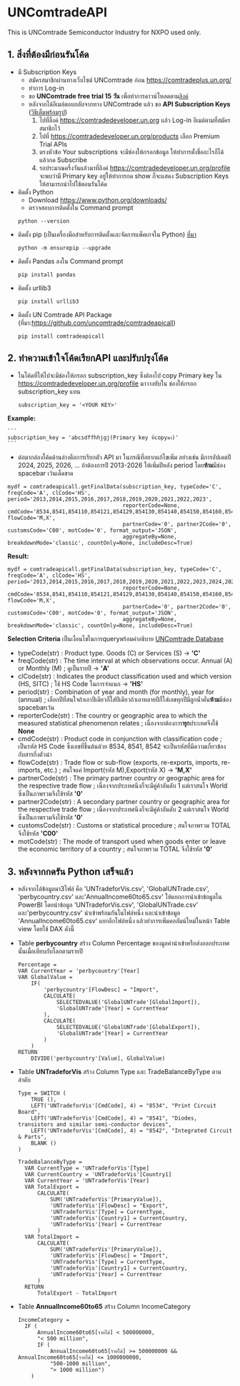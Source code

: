 # UNComtradeAPI
This is UNComtrade Semiconductor Industry for NXPO used only.
## 1. สิ่งที่ต้องมีก่อนรันโค้ด
- มี Subscription Keys
  - สมัครสมาชิกผ่านทางเว็บไซต์ UNComtrade ก่อน https://comtradeplus.un.org/
  - ทำการ Log-in
  - ขอ **UNComtrade free trial 15 วัน** เพื่อทำการดาวน์โหลดตาม[ลิงค์](https://comtradeplus.un.org/MyComtrade/TrialRequest)
  - หลังจากได้อีเมล์ตอบกลับจากทาง UNComtrade แล้ว ขอ **API Subscription Keys**  ([วิธีเต็มพร้อมรูป](https://uncomtrade.org/docs/api-subscription-keys/))
    1. ไปที่ลิ้งค์ https://comtradedeveloper.un.org แล้ว Log-in อีเมล์ตามที่สมัครสมาชิกไว้
    2. ไปที่ https://comtradedeveloper.un.org/products เลือก Premium Trial APIs
    3. ตรงหัวข้อ Your subscriptions จะมีช่องให้กรอกข้อมูล ให้ทำการตั้งชื่ออะไรก็ได้แล้วกด Subscribe
    4. รอประมาณครึ่งวันแล้วมาที่ลิงค์ https://comtradedeveloper.un.org/profile จะพบว่ามี Primary key อยู่ให้ทำการกด show ก็จะแสดง Subscription Keys ให้สามารถนำไปใช้ตอนรันโค้ด
- ติดตั้ง Python
  - Download https://www.python.org/downloads/
  - ตรวจสอบการติดตั้งใน Command prompt
  ```
  python --version
  ```
- ติดตั้ง pip (เป็นเครื่องมือสำหรับการติดตั้งและจัดการแพ็คเกจใน Python) [ที่มา](https://phoenixnap.com/kb/install-pip-windows)
  ```
  python -m ensurepip --upgrade
  ```
- ติดตั้ง Pandas ลงใน Command prompt
  ```
  pip install pandas
  ```
- ติดตั้ง urllib3
  ```
  pip install urllib3
  ```
- ติดตั้ง UN Comtrade API Package (ที่มา:https://github.com/uncomtrade/comtradeapicall)
  ```
  pip install comtradeapicall
  ```
## 2. ทำความเข้าใจโค้ดเรียกAPI และปรับปรุงโค้ด
  - ในโค้ดที่ให้ไปจะมีช่องให้กรอก subscription_key ซึ่งต้องไป copy Primary key ใน https://comtradedeveloper.un.org/profile มาวางทับใน ช่องให้กรอก subscription_key แทน
    ```
    subscription_key = '<YOUR KEY>'
    ```
   **Example:**
   
    ```
    subscription_key = 'abcsdffhhjgj(Primary key ที่copyมา)'
    ```
 - ต่อมากล่องโค้ดด้านล่างคือการเรียกตัว API มา ในกรณีที่อยากแก้ไขเพิ่ม อย่างเช่น มีการอัปเดตปี 2024, 2025, 2026, ... ถ้าต้องการปี 2013-2026 ให้เพิ่มปีหลัง period โดย**ห้าม**มีช่อง spacebar เว้นเด็ดขาด
  ```
  mydf = comtradeapicall.getFinalData(subscription_key, typeCode='C', freqCode='A', clCode='HS', period='2013,2014,2015,2016,2017,2018,2019,2020,2021,2022,2023',
                                      reporterCode=None, cmdCode='8534,8541,854110,854121,854129,854130,854140,854150,854160,854190,8542,854231,854232,854233,854239,854290,854141,854142,854143,854149,854151,854159', flowCode='M,X',
                                      partnerCode='0', partner2Code='0', customsCode='C00', motCode='0', format_output='JSON',
                                      aggregateBy=None, breakdownMode='classic', countOnly=None, includeDesc=True)
  ```
  **Result:**
  ```
  mydf = comtradeapicall.getFinalData(subscription_key, typeCode='C', freqCode='A', clCode='HS', period='2013,2014,2015,2016,2017,2018,2019,2020,2021,2022,2023,2024,2025,2026',
                                      reporterCode=None, cmdCode='8534,8541,854110,854121,854129,854130,854140,854150,854160,854190,8542,854231,854232,854233,854239,854290,854141,854142,854143,854149,854151,854159', flowCode='M,X',
                                      partnerCode='0', partner2Code='0', customsCode='C00', motCode='0', format_output='JSON',
                                      aggregateBy=None, breakdownMode='classic', countOnly=None, includeDesc=True)
  ```
  **Selection Criteria** เป็นเงื่อนไขในการqueryพร้อมคำอธิบาย [UNComtrade Database](https://comtradeplus.un.org/TradeFlow?Frequency=A&Flows=X&CommodityCodes=TOTAL&Partners=0&Reporters=all&period=2023&AggregateBy=none&BreakdownMode=plus)
   - typeCode(str) : Product type. Goods (C) or Services (S) -> **'C'**
   - freqCode(str) : The time interval at which observations occur. Annual (A) or Monthly (M) ; ดูเป็นรายปี -> **'A'**
   - clCode(str) : Indicates the product classification used and which version (HS, SITC) ; ใช้ HS Code ในการจำแนก -> **'HS'**
   - period(str) : Combination of year and month (for monthly), year for (annual) ; เลือกปีที่สนใจถ้าเอาปีเดียวก็ใส่ปีเดียวถ้าเอาหลายปีก็ใส่เลขทุกปีมีลูกน้ำคั่น**ห้าม**มีช่อง spacebarเว้น
   - reporterCode(str) : The country or geographic area to which the measured statistical phenomenon relates ; เนื่องจากต้องการ**ทุก**ประเทศจึงใช้ **None**
   - cmdCode(str) : Product code in conjunction with classification code ; เป็นรหัส HS Code ซึ่งเลขที่ขึ้นต้นด้วย 8534, 8541, 8542 จะเป็นรหัสที่มีความเกี่ยวข้องกับสารกึ่งตัวนำ
   - flowCode(str) : Trade flow or sub-flow (exports, re-exports, imports, re-imports, etc.) ; สนใจแค่ Import(รหัส M),Export(รหัส X) -> **'M,X'**
   - partnerCode(str) : The primary partner country or geographic area for the respective trade flow  ; เนื่องจากประเทศนึงก็จะมีคู่ค้าอันดับ 1 แต่เราสนใจ World ซึ่งเป็นภาพรวมจึงใช้รหัส **'0'**
   - partner2Code(str) : A secondary partner country or geographic area for the respective trade flow ; เนื่องจากประเทศนึงก็จะมีคู่ค้าอันดับ 2 แต่เราสนใจ World ซึ่งเป็นภาพรวมจึงใช้รหัส **'0'**
   - customsCode(str) : Customs or statistical procedure ; สนใจภาพรวม TOTAL จึงใช้รหัส **'C00'**
   - motCode(str) : The mode of transport used when goods enter or leave the economic territory of a country ; สนใจภาพรวม TOTAL จึงใช้รหัส **'0'**
## 3. หลังจากกดรัน Python เสร็จแล้ว
  - หลังจากได้ข้อมูลมา3ไฟล์ คือ 'UNTradeforVis.csv', 'GlobalUNTrade.csv', 'perbycountry.csv' และ'AnnualIncome60to65.csv' ให้แยกการนำเข้าข้อมูลใน PowerBI โดยนำข้อมูล 'UNTradeforVis.csv', 'GlobalUNTrade.csv' และ'perbycountry.csv' นำเข้าพร้อมกันในไฟล์หนึ่ง และนำเข้าข้อมูล 'AnnualIncome60to65.csv' แยกอีกไฟล์หนึ่ง แล้วทำการเพิ่มคอลัมน์ใหม่ในหน้า Table view โดยใช้ DAX ดังนี้
  - Table **perbycountry** สร้าง Column Percentage ของมูลค่านำเข้าหรือส่งออกประเทศนั้นเมื่อเทียบกับโลกตามรายปี
    ```
    Percentage = 
    VAR CurrentYear = 'perbycountry'[Year]
    VAR GlobalValue = 
        IF(
            'perbycountry'[FlowDesc] = "Import",
            CALCULATE(
                SELECTEDVALUE('GlobalUNTrade'[GlobalImport]),
                'GlobalUNTrade'[Year] = CurrentYear
            ),
            CALCULATE(
                SELECTEDVALUE('GlobalUNTrade'[GlobalExport]),
                'GlobalUNTrade'[Year] = CurrentYear
            )
        )
    RETURN
        DIVIDE('perbycountry'[Value], GlobalValue)
    ```
  - Table **UNTradeforVis** สร้าง Column Type และ TradeBalanceByType ตามลำดับ
    ```
    Type = SWITCH (
        TRUE (),
        LEFT('UNTradeforVis'[CmdCode], 4) = "8534", "Print Circuit Board",
        LEFT('UNTradeforVis'[CmdCode], 4) = "8541", "Diodes, transistors and similar semi-conductor devices",
        LEFT('UNTradeforVis'[CmdCode], 4) = "8542", "Integrated Circuit & Parts",
        BLANK ()
    )
    ```

    ```
    TradeBalanceByType = 
      VAR CurrentType = 'UNTradeforVis'[Type]
      VAR CurrentCountry = 'UNTradeforVis'[Country1]
      VAR CurrentYear = 'UNTradeforVis'[Year]
      VAR TotalExport = 
          CALCULATE(
              SUM('UNTradeforVis'[PrimaryValue]),
              'UNTradeforVis'[FlowDesc] = "Export",
              'UNTradeforVis'[Type] = CurrentType,
              'UNTradeforVis'[Country1] = CurrentCountry,
              'UNTradeforVis'[Year] = CurrentYear
          )
      VAR TotalImport = 
          CALCULATE(
              SUM('UNTradeforVis'[PrimaryValue]),
              'UNTradeforVis'[FlowDesc] = "Import",
              'UNTradeforVis'[Type] = CurrentType,
              'UNTradeforVis'[Country1] = CurrentCountry,
              'UNTradeforVis'[Year] = CurrentYear
          )
      RETURN
          TotalExport - TotalImport
    ```
- Table **AnnualIncome60to65** สร้าง Column IncomeCategory
  ```
  IncomeCategory = 
    IF (
        AnnualIncome60to65[รายได้] < 500000000,
        "< 500 million",
        IF (
            AnnualIncome60to65[รายได้] >= 500000000 && AnnualIncome60to65[รายได้] <= 1000000000,
            "500-1000 million",
            "> 1000 million")
      )
  ```
